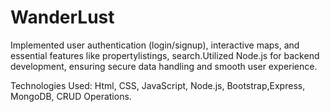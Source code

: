 # WanderLust
Implemented user authentication (login/signup), interactive maps, and essential features like propertylistings, search.Utilized Node.js for backend development, ensuring secure data handling and smooth user experience.

Technologies Used: Html, CSS, JavaScript, Node.js, Bootstrap,Express, MongoDB, CRUD Operations.
